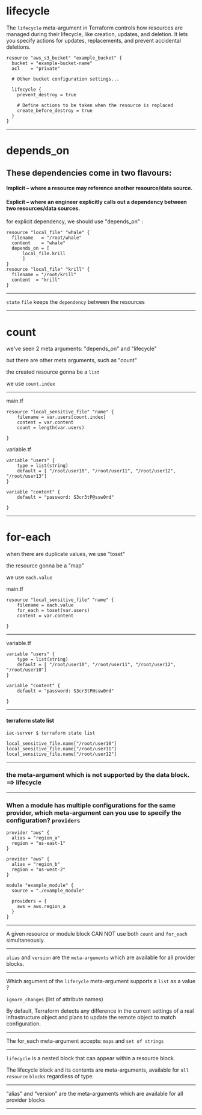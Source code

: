 # lifecycle

The `lifecycle` meta-argument in Terraform controls how resources are managed during their lifecycle, like creation, updates, and deletion. It lets you specify actions for updates, replacements, and prevent accidental deletions.


```hcl
resource "aws_s3_bucket" "example_bucket" {
  bucket = "example-bucket-name"
  acl    = "private"

  # Other bucket configuration settings...

  lifecycle {
    prevent_destroy = true

    # Define actions to be taken when the resource is replaced
    create_before_destroy = true
  }
}

```





__________________________________________________________________________________________




# depends_on

## These dependencies come in two flavours: 

#### Implicit – where a resource may reference another resource/data source.

#### Explicit – where an engineer explicitly calls out a dependency between two resources/data sources.

for explicit dependency, we should use "depends_on" : 


```hcl
resource "local_file" "whale" {
  filename   = "/root/whale"
  content    = "whale"
  depends_on = [
      local_file.krill
      ]
}
resource "local_file" "krill" {
  filename = "/root/krill"
  content  = "krill"
}
```


__________________________________________________________________________________________


`state` `file` keeps the `dependency` between the resources


__________________________________________________________________________________________




# count

we've seen 2 meta arguments: "depends_on" and "lifecycle"

but there are other meta arguments, such as "count"

the created resource gonna be a `list`


we use `count.index`

__________________________________________________________________________________________


main.tf

```hcl
resource "local_sensitive_file" "name" {
    filename = var.users[count.index]
    content = var.content
    count = length(var.users)

}
```



variable.tf

```hcl
variable "users" {
    type = list(string)
    default = [ "/root/user10", "/root/user11", "/root/user12", "/root/user13"]
}

variable "content" {
    default = "password: S3cr3tP@ssw0rd"
  
}
```



__________________________________________________________________________________________



# for-each


when there are duplicate values, we use "toset"

the resource gonna be a "map"

we use `each.value`

main.tf


```hcl
resource "local_sensitive_file" "name" {
    filename = each.value
    for_each = toset(var.users)
    content = var.content

}
```



__________________________________________________________________________________________






variable.tf

```hcl
variable "users" {
    type = list(string)
    default = [ "/root/user10", "/root/user11", "/root/user12", "/root/user10"]
}

variable "content" {
    default = "password: S3cr3tP@ssw0rd"
  
}
```




__________________________________________________________________________________________



#### terraform state list


```hcl
iac-server $ terraform state list

local_sensitive_file.name["/root/user10"]
local_sensitive_file.name["/root/user11"]
local_sensitive_file.name["/root/user12"]
```



__________________________________________________________________________________________



### the meta-argument which is not supported by the data block. ==> lifecycle


__________________________________________________________________________________________


### When a module has multiple configurations for the same provider, which meta-argument can you use to specify the configuration? `providers`


```hcl
provider "aws" {
  alias = "region_a"
  region = "us-east-1"
}

provider "aws" {
  alias = "region_b"
  region = "us-west-2"
}

module "example_module" {
  source = "./example_module"
  
  providers = {
    aws = aws.region_a
  }
}
```



__________________________________________________________________________________________


A given resource or module block CAN NOT use both `count` and `for_each` simultaneously.

__________________________________________________________________________________________


`alias` and `version` are the `meta-arguments` which are available for all provider blocks.


__________________________________________________________________________________________


Which argument of the `lifecycle` meta-argument supports a `list` as a value ?


`ignore_changes` (list of attribute names)


By default, Terraform detects any difference in the current settings of a real infrastructure object and plans to update the remote object to match configuration.



__________________________________________________________________________________________




The for_each meta-argument accepts: `maps` and `set of strings`



__________________________________________________________________________________________



`lifecycle` is a nested block that can appear within a resource block.

The lifecycle block and its contents are meta-arguments, available for `all` `resource` `blocks` regardless of type.


__________________________________________________________________________________________





“alias” and “version” are the meta-arguments which are available for all provider blocks



__________________________________________________________________________________________





